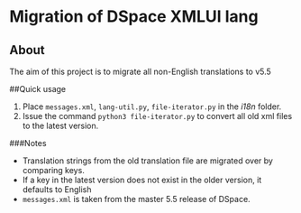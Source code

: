 # Migration of DSpace XMLUI lang
## About
The aim of this project is to migrate all non-English translations to 
v5.5

##Quick usage
1. Place `messages.xml`, `lang-util.py`, `file-iterator.py` in the _i18n_ 
folder.
2. Issue the command `python3 file-iterator.py` to convert all old xml 
files to the latest version.

###Notes
- Translation strings from the old translation file are migrated over 
by comparing keys.
- If a key in the latest version does not exist in the older version, 
it defaults to English
- `messages.xml` is taken from the master 5.5 release of DSpace.

